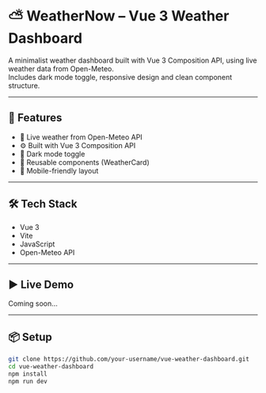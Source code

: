 # ⛅ WeatherNow – Vue 3 Weather Dashboard

A minimalist weather dashboard built with Vue 3 Composition API, using live weather data from Open-Meteo.  
Includes dark mode toggle, responsive design and clean component structure.

---

## 🚀 Features

- 📡 Live weather from Open-Meteo API
- ⚙️ Built with Vue 3 Composition API
- 🌙 Dark mode toggle
- 🧩 Reusable components (WeatherCard)
- 📱 Mobile-friendly layout

---

## 🛠 Tech Stack

- Vue 3
- Vite
- JavaScript
- Open-Meteo API

---

## ▶️ Live Demo

Coming soon…

---

## 📦 Setup

```bash
git clone https://github.com/your-username/vue-weather-dashboard.git
cd vue-weather-dashboard
npm install
npm run dev
